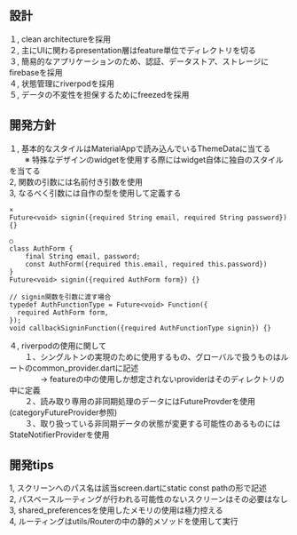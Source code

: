 ## 設計
１, clean architectureを採用  
２, 主にUIに関わるpresentation層はfeature単位でディレクトリを切る  
３, 簡易的なアプリケーションのため、認証、データストア、ストレージにfirebaseを採用  
４, 状態管理にriverpodを採用  
５, データの不変性を担保するためにfreezedを採用  

## 開発方針
１, 基本的なスタイルはMaterialAppで読み込んでいるThemeDataに当てる  
　　※ 特殊なデザインのwidgetを使用する際にはwidget自体に独自のスタイルを当てる  
2, 関数の引数には名前付き引数を使用  
3, なるべく引数には自作の型を使用して定義する  

```
× 
Future<void> signin({required String email, required String password}) {}

○
class AuthForm {
    final String email, password;
    const AuthForm({required this.email, required this.password})
}
Future<void> signin({required AuthForm form}) {}

// signin関数を引数に渡す場合
typedef AuthFunctionType = Future<void> Function({
  required AuthForm form,
});
void callbackSigninFunction({required AuthFunctionType signin}) {}

```
４, riverpodの使用に関して  
　　１、シングルトンの実現のために使用するもの、グローバルで扱うものはルートのcommon_provider.dartに記述  
　　　　→ featureの中の使用しか想定されないproviderはそのディレクトリの中に定義  
　　２、読み取り専用の非同期処理のデータにはFutureProvderを使用(categoryFutureProvider参照)  
　　３、取り扱っている非同期データの状態が変更する可能性のあるものにはStateNotifierProviderを使用  

## 開発tips  
1, スクリーンへのパス名は該当screen.dartにstatic const pathの形で記述  
2, パスベースルーティングが行われる可能性のないスクリーンはその必要はなし  
3, shared_preferencesを使用したメモリの使用は極力控える  
4, ルーティングはutils/Routerの中の静的メソッドを使用して実行  
